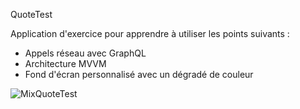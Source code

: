 QuoteTest


Application d'exercice pour apprendre à utiliser les points suivants :

- Appels réseau avec GraphQL
- Architecture MVVM
- Fond d'écran personnalisé avec un dégradé de couleur


![MixQuoteTest](https://user-images.githubusercontent.com/78606895/163194111-bf911c8d-9f97-4b93-aab8-b484a95ef8dd.png)
